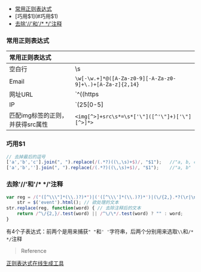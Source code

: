 - [常用正则表达式](#常用正则表达式)
- [巧用$1](#巧用$1)
- [去除'//'和'/* */'注释](#去除注释)

### 常用正则表达式

| 常用正则表达式 |      |
| :--- | :---|
| 空白行 | \s|
|Email|`\w[-\w.+]*@([A-Za-z0-9][-A-Za-z0-9]+\.)+[A-Za-z]{2,14}`|
|网址URL|`^((https|http|ftp|rtsp|mms)?:\/\/)[^\s]+`|
|IP|`(25[0-5]|2[0-4]\d|[0-1]\d{2}|[1-9]?\d)\.(25[0-5]|2[0-4]\d|[0-1]\d{2}|[1-9]?\d)\.(25[0-5]|2[0-4]\d|[0-1]\d{2}|[1-9]?\d)\.(25[0-5]|2[0-4]\d|[0-1]\d{2}|[1-9]?\d)`|
|匹配img标签的正则，并获得src属性|`<img[^>]+src\s*=\s*['\"]([^'\"]+)['\"][^>]*>`|

### 巧用$1

```javascript
// 去掉最后的逗号
['a','b','c'].join(", ").replace(/(.*?)((\,\s)+$)/, "$1");   //"a, b, c"
['a','b',''].join(", ").replace(/(.*?)((\,\s)+$)/, "$1");    //"a, b"  如果最后一个是空，去掉最后的逗号，用于避免最后一个字母是逗号
``` 

### 去除'//'和'/* */'注释

```javascript
var reg = /("([^\\\"]*(\\.)?)*")|('([^\\\']*(\\.)?)*')|(\/{2,}.*?(\r|\n))|(\/\*(\n|.)*?\*\/)/g,// 正则表达式  
    str = $('event').html(); // 欲处理的文本  
str.replace(reg, function(word) { // 去除注释后的文本  
    return /^\/{2,}/.test(word) || /^\/\*/.test(word) ? "" : word;  
}
```

有4个子表达式：前两个是用来捕获`" "`和`' '`字符串，后两个分别用来选取`\\`和`/* */`注释

> Reference

[正则表达式在线生成工具](http://tools.jb51.net/regex/create_reg)
